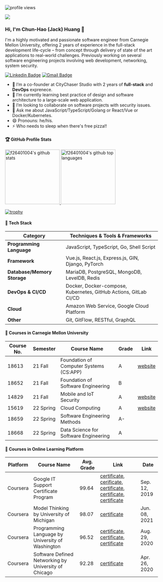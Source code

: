 

<img src="https://gpvc.arturio.dev/f26401004" alt="profile views"> 

<img
  src="https://cr-ss-service.azurewebsites.net/api/ScreenShot?widget=summary&username=f26401004"
/>

### Hi, I'm Chun-Hao (Jack) Huang 👋

I'm a highly motivated and passionate software engineer from Carnegie Mellon University, offering 2 years of experience in the full-stack development life-cycle – from concept through delivery of state of the art applications to real-world challenges. Previously working on several software engineering projects involving web development, networking, system security.

[![Linkedin Badge](https://img.shields.io/badge/-f26401004-blue?style=flat&logo=Linkedin&logoColor=white&link=https://www.linkedin.com/in/f26401004/)](https://www.linkedin.com/in/f26401004/)
[![Gmail Badge](https://img.shields.io/badge/-chunhao2-c14438?style=flat&logo=Gmail&logoColor=white&link=mailto:chunhao2@andrew.cmu.edu)](mailto:chunhao2@andrew.cmu.edu)

- 🔭  I’m a co-founder at CityChaser Studio with 2 years of **full-stack** and **DevOps** exprenece.
- 🌱  I’m currently learning best practice of design and software architecture to a large-scale web application.
- 👯  I’m looking to collaborate on software projects with security issues.
- 💬  Ask me about JavaScript/TypeScript/Golang or React/Vue or Docker/Kubernetes.
- 😄  Pronouns: he/his.
- ⚡ Who needs to sleep when there's free pizza!!


<!-- <img alig src="https://github-profile-trophy.vercel.app/?username=guilyx&column=6&rank=SSS,SS,S,AAA,AA,A,B,C" /> -->


#### 🏆 GitHub Profile Stats

<a href="https://github.com/f26401004">
  <img height="180em" src="https://github-readme-stats.vercel.app/api?username=f26401004&show_icons=true&theme=algolia&count_private=true" alt="f26401004's github stats"/>
  <img height="180em" src="https://github-readme-stats.vercel.app/api/top-langs/?username=f26401004&theme=algolia&layout=compact" alt="f26401004's github top languages" />
</a>


[![trophy](https://github-profile-trophy.vercel.app/?username=f26401004&theme=algolia&column=7&margin-w=5)](https://github.com/ryo-ma/github-profile-trophy)



<!-- [![GitHub Streak](http://github-readme-streak-stats.herokuapp.com?user=f26401004&theme=algolia)](https://git.io/streak-stats)

 -->


#### 🔧 Tech Stack

| Category | Techniques & Tools & Frameworks |
| - | - |
| **Programming Language** | JavaScript, TypeScript, Go, Shell Script |
| **Framework** | Vue.js, React.js, Express.js, GIN, Django, PyTorch |
| **Database/Memory Storage** | MariaDB, PostgreSQL, MongoDB, LevelDB, Redis |
| **DevOps & CI/CD** | Docker, Docker-compose, Kubernetes, GitHub Actions, GitLab CI/CD |
| **Cloud** | Amazon Web Service, Google Cloud Platform |
| **Other** | Git, GitFlow, RESTful, GraphQL |

#### 📕 Courses in Carnegie Mellon University

| Course No. | Semester | Course Name | Grade | Link |
| - | - | - | - | - |
| 18613 | 21 Fall | Foundation of Computer Systems (CS:APP) | A | [website](http://csapp.cs.cmu.edu/) |
| 18652 | 21 Fall | Foundation of Software Engineering | B | |
| 14829 | 21 Fall | Mobile and IoT Security | A | [website](https://mews.sv.cmu.edu/teaching/14829/f21/) |
| 15619 | 22 Spring | Cloud Computing | A | [website](http://www.cs.cmu.edu/~msakr/15619-s22/) |
| 18659 | 22 Spring | Software Engineering Methods | A- | |
| 18668 | 22 Spring | Data Science for Software Engineering | A | |

#### 📕 Courses in Online Learning Platform

| Platform | Course Name | Avg. Grade | Link | Date |
| - | - | - | - | - |
| Coursera | Google IT Support Certificate Program |  99.64 | [certificate](https://coursera.org/share/62a7b8bce7a7efba35f816e04f0faf82), [cerificate](https://coursera.org/share/7a096fc9d2c2b6fbf2a65fbbfe7951fc), [certificate](https://coursera.org/share/08c6d0a9af08b94468cbb4f909e93264), [certificate](https://coursera.org/share/25a785e381da202d9a923f95376e4a26), [certificate](https://coursera.org/share/2e5b98f61ae9a7cea84824002a2e0818) | Sep. 12, 2019 | 
| Coursera | Model Thinking by University of Michigan | 98.07 | [certificate](https://coursera.org/share/14efdb8655cf36889eb267c732014fdf) | Jun. 08, 2021 |
| Coursera | Programming Language by University of Washington | 96.52 | [certificate](https://coursera.org/share/c49a4627842152f0d2def3323c957bd4), [certificate](https://coursera.org/share/5fa0210f9ef065fa06cd78a6224ee813), [certificate](https://coursera.org/share/48e8c70cea139fa4a9441628ce2c6c47) | Aug. 29, 2020 |
| Coursera | Software Defined Networking by University of Chicago | 92.28 | [certificate](https://coursera.org/share/d42b3eb92740da6416558a856b632ab4) | Apr. 26, 2020 |
